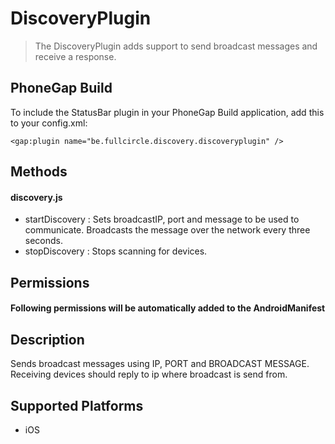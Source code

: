 DiscoveryPlugin
======

> The DiscoveryPlugin adds support to send broadcast messages and receive a response.

PhoneGap Build
--------------
To include the StatusBar plugin in your PhoneGap Build application, add this to your config.xml:

    <gap:plugin name="be.fullcircle.discovery.discoveryplugin" />
 
Methods
-------

#### discovery.js

- startDiscovery : Sets broadcastIP, port and message to be used to communicate. Broadcasts the message over the network every three seconds.
- stopDiscovery : Stops scanning for devices.


Permissions
-----------

#### Following permissions will be automatically added to the AndroidManifest

<uses-permission android:name="android.permission.ACCESS_NETWORK_STATE" />
<uses-permission android:name="android.permission.ACCESS_WIFI_STATE" />


Description
-----------
Sends broadcast messages using IP, PORT and BROADCAST MESSAGE. Receiving devices should reply to ip where broadcast is send from.






Supported Platforms
-------------------

- iOS